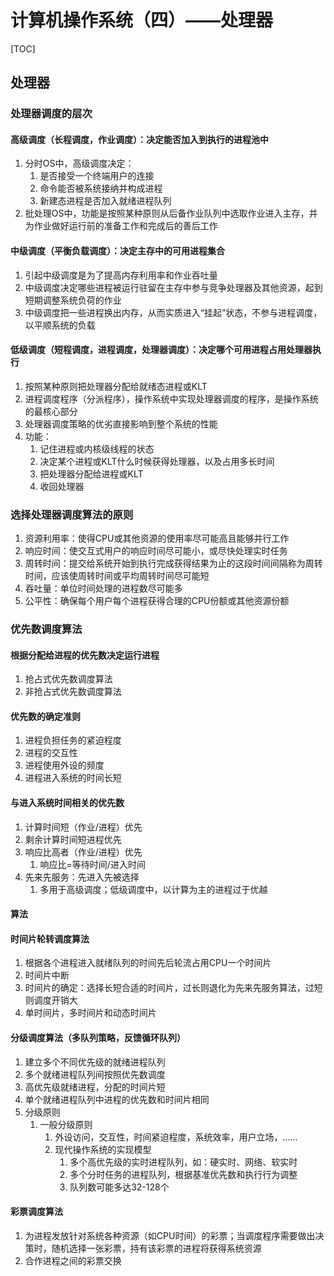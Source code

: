 # 计算机操作系统（四）——处理器

\[TOC\]

## 处理器

### 处理器调度的层次

#### 高级调度（长程调度，作业调度）：决定能否加入到执行的进程池中

1. 分时OS中，高级调度决定：
   1. 是否接受一个终端用户的连接
   2. 命令能否被系统接纳并构成进程
   3. 新建态进程是否加入就绪进程队列
2. 批处理OS中，功能是按照某种原则从后备作业队列中选取作业进入主存，并为作业做好运行前的准备工作和完成后的善后工作

#### 中级调度（平衡负载调度）：决定主存中的可用进程集合

1. 引起中级调度是为了提高内存利用率和作业吞吐量
2. 中级调度决定哪些进程被运行驻留在主存中参与竞争处理器及其他资源，起到短期调整系统负荷的作业
3. 中级调度把一些进程换出内存，从而实质进入“挂起”状态，不参与进程调度，以平顺系统的负载

#### 低级调度（短程调度，进程调度，处理器调度）：决定哪个可用进程占用处理器执行

1. 按照某种原则把处理器分配给就绪态进程或KLT
2. 进程调度程序（分派程序），操作系统中实现处理器调度的程序，是操作系统的最核心部分
3. 处理器调度策略的优劣直接影响到整个系统的性能
4. 功能：
   1. 记住进程或内核级线程的状态
   2. 决定某个进程或KLT什么时候获得处理器，以及占用多长时间
   3. 把处理器分配给进程或KLT
   4. 收回处理器

### 选择处理器调度算法的原则

1. 资源利用率：使得CPU或其他资源的使用率尽可能高且能够并行工作
2. 响应时间：使交互式用户的响应时间尽可能小，或尽快处理实时任务
3. 周转时间：提交给系统开始到执行完成获得结果为止的这段时间间隔称为周转时间，应该使周转时间或平均周转时间尽可能短
4. 吞吐量：单位时间处理的进程数尽可能多
5. 公平性：确保每个用户每个进程获得合理的CPU份额或其他资源份额

### 优先数调度算法

#### 根据分配给进程的优先数决定运行进程

1. 抢占式优先数调度算法
2. 非抢占式优先数调度算法

#### 优先数的确定准则

1. 进程负担任务的紧迫程度
2. 进程的交互性
3. 进程使用外设的频度
4. 进程进入系统的时间长短

#### 与进入系统时间相关的优先数

1. 计算时间短（作业/进程）优先
2. 剩余计算时间短进程优先
3. 响应比高者（作业/进程）优先
   1. 响应比=等待时间/进入时间
4. 先来先服务：先进入先被选择
   1. 多用于高级调度；低级调度中，以计算为主的进程过于优越

#### 算法

#### 时间片轮转调度算法

1. 根据各个进程进入就绪队列的时间先后轮流占用CPU一个时间片
2. 时间片中断
3. 时间片的确定：选择长短合适的时间片，过长则退化为先来先服务算法，过短则调度开销大
4. 单时间片，多时间片和动态时间片

#### 分级调度算法（多队列策略，反馈循环队列）

1. 建立多个不同优先级的就绪进程队列
2. 多个就绪进程队列间按照优先数调度
3. 高优先级就绪进程，分配的时间片短
4. 单个就绪进程队列中进程的优先数和时间片相同
5. 分级原则
   1. 一般分级原则
      1. 外设访问，交互性，时间紧迫程度，系统效率，用户立场，……
      2. 现代操作系统的实现模型
         1. 多个高优先级的实时进程队列，如：硬实时、网络、软实时
         2. 多个分时任务的进程队列，根据基准优先数和执行行为调整
         3. 队列数可能多达32-128个

#### 彩票调度算法

1. 为进程发放针对系统各种资源（如CPU时间）的彩票；当调度程序需要做出决策时，随机选择一张彩票，持有该彩票的进程将获得系统资源
2. 合作进程之间的彩票交换

